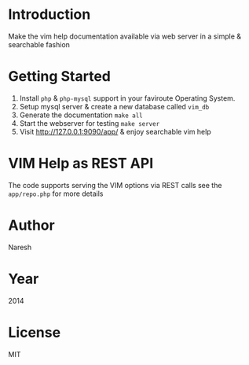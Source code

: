 Introduction
============

Make the vim help documentation available via web server in a simple & searchable fashion


Getting Started
===============

1. Install `php` & `php-mysql` support in your faviroute Operating System.
1. Setup mysql server & create a new database called `vim_db`
1. Generate the documentation `make all`
1. Start the webserver for testing `make server`
1. Visit http://127.0.0.1:9090/app/ & enjoy searchable vim help

VIM Help as REST API
===================

The code supports serving the VIM options via REST calls see the `app/repo.php` for more details

Author
======

Naresh

Year
====

2014

License
=======

MIT
